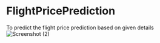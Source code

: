 # FlightPricePrediction
To predict the flight price prediction based on given details
![Screenshot (2)](https://user-images.githubusercontent.com/57205112/107921840-223a7a00-6f95-11eb-9021-280364d1fa0b.png)

